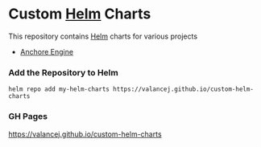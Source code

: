 # Custom [Helm](https://helm.sh) Charts

This repository contains [Helm](https://helm.sh) charts for various projects

* [Anchore Engine](charts/anchore-engine/)

### Add the Repository to Helm

    helm repo add my-helm-charts https://valancej.github.io/custom-helm-charts

### GH Pages

https://valancej.github.io/custom-helm-charts
